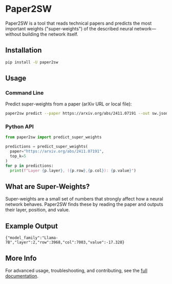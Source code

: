 
# Paper2SW

Paper2SW is a tool that reads technical papers and predicts the most important weights ("super-weights") of the described neural network—without building the network itself.

## Installation
```bash
pip install -U paper2sw
```

## Usage

### Command Line
Predict super-weights from a paper (arXiv URL or local file):
```bash
paper2sw predict --paper https://arxiv.org/abs/2411.07191 --out sw.jsonl --top_k 5
```

### Python API
```python
from paper2sw import predict_super_weights

predictions = predict_super_weights(
  paper="https://arxiv.org/abs/2411.07191",
  top_k=5
)
for p in predictions:
  print(f"Layer {p.layer}, ({p.row},{p.col}): {p.value}")
```

## What are Super-Weights?
Super-weights are a small set of numbers that strongly affect how a neural network behaves. Paper2SW finds these by reading the paper and outputs their layer, position, and value.

## Example Output
```jsonl
{"model_family":"Llama-7B","layer":2,"row":3968,"col":7003,"value":-17.328}
```

## More Info
For advanced usage, troubleshooting, and contributing, see the [full documentation](https://ash-blanc.github.io/Paper2SW/).
